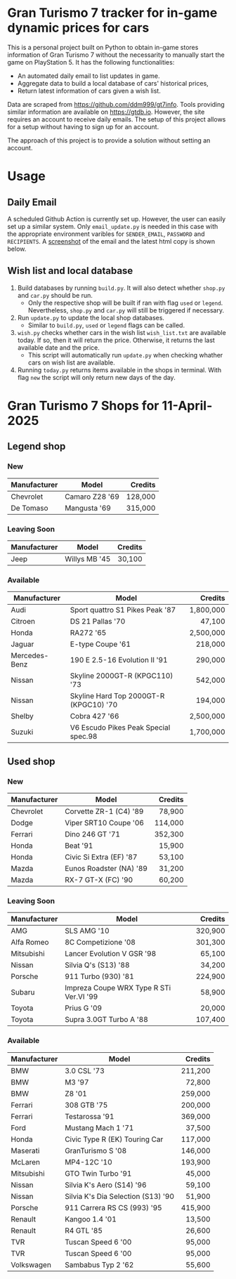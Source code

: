 # Gran Turismo 7 tracker for in-game dynamic prices for cars

This is a personal project built on Python to obtain in-game stores information of Gran Turismo 7 without the necessarity to manually start the game on PlayStation 5. It has the following functionalities:

- An automated daily email to list updates in game.
- Aggregate data to build a local database of cars' historical prices,
- Return latest information of cars given a wish list.

Data are scraped from https://github.com/ddm999/gt7info. Tools providing similar information are available on https://gtdb.io. However, the site requires an account to receive daily emails. The setup of this project allows for a setup without having to sign up for an account.

The approach of this project is to provide a solution without setting an account.

# Usage

## Daily Email

A scheduled Github Action is currently set up. However, the user can easily set up a similar system. Only `email_update.py` is needed in this case with the appropriate environment varibles for `SENDER_EMAIL`, `PASSWORD` and `RECIPIENTS`. A [screenshot](https://raw.githubusercontent.com/marcohoucheng/Gran-Turismo-7-Price-Tracker/main/data/email_screenshot.png) of the email and the latest html copy is shown below.

## Wish list and local database

1. Build databases by running `build.py`. It will also detect whether `shop.py` and `car.py` should be run.
    - Only the respective shop will be built if ran with flag `used` or `legend`. Nevertheless, `shop.py` and `car.py` will still be triggered if necessary.
2. Run `update.py` to update the local shop databases.
    - Similar to `build.py`, `used` or `legend` flags can be called.
3. `wish.py` checks whether cars in the wish list `wish_list.txt` are available today. If so, then it will return the price. Otherwise, it returns the last available date and the price.
    - This script will automatically run `update.py` when checking whather cars on wish list are available.
4. Running `today.py` returns items available in the shops in terminal. With flag `new` the script will only return new days of the day.


# Gran Turismo 7 Shops for 11-April-2025



## Legend shop

### New
 | Manufacturer | Model | Credits |
 | --- | --- | --: |
|Chevrolet|Camaro Z28 '69|128,000|
|De Tomaso|Mangusta '69|315,000|

### Leaving Soon
 | Manufacturer | Model | Credits |
 | --- | --- | --: |
|Jeep|Willys MB '45|30,100|

### Available
 | Manufacturer | Model | Credits |
 | --- | --- | --: |
|Audi|Sport quattro S1 Pikes Peak '87|1,800,000|
|Citroen|DS 21 Pallas '70|47,100|
|Honda|RA272 '65|2,500,000|
|Jaguar|E-type Coupe '61|218,000|
|Mercedes-Benz|190 E 2.5-16 Evolution II '91|290,000|
|Nissan|Skyline 2000GT-R (KPGC110) '73|542,000|
|Nissan|Skyline Hard Top 2000GT-R (KPGC10) '70|194,000|
|Shelby|Cobra 427 '66|2,500,000|
|Suzuki|V6 Escudo Pikes Peak Special spec.98|1,700,000|


## Used shop

### New
 | Manufacturer | Model | Credits |
 | --- | --- | --: |
|Chevrolet|Corvette ZR-1 (C4) '89|78,900|
|Dodge|Viper SRT10 Coupe '06|114,000|
|Ferrari|Dino 246 GT '71|352,300|
|Honda|Beat '91|15,900|
|Honda|Civic Si Extra (EF) '87|53,100|
|Mazda|Eunos Roadster (NA) '89|31,200|
|Mazda|RX-7 GT-X (FC) '90|60,200|

### Leaving Soon
 | Manufacturer | Model | Credits |
 | --- | --- | --: |
|AMG|SLS AMG '10|320,900|
|Alfa Romeo|8C Competizione '08|301,300|
|Mitsubishi|Lancer Evolution V GSR '98|65,100|
|Nissan|Silvia Q's (S13) '88|34,200|
|Porsche|911 Turbo (930) '81|224,900|
|Subaru|Impreza Coupe WRX Type R STi Ver.VI '99|58,900|
|Toyota|Prius G '09|20,000|
|Toyota|Supra 3.0GT Turbo A '88|107,400|

### Available
 | Manufacturer | Model | Credits |
 | --- | --- | --: |
|BMW|3.0 CSL '73|211,200|
|BMW|M3 '97|72,800|
|BMW|Z8 '01|259,000|
|Ferrari|308 GTB '75|200,000|
|Ferrari|Testarossa '91|369,000|
|Ford|Mustang Mach 1 '71|37,500|
|Honda|Civic Type R (EK) Touring Car|117,000|
|Maserati|GranTurismo S '08|146,000|
|McLaren|MP4-12C '10|193,900|
|Mitsubishi|GTO Twin Turbo '91|45,000|
|Nissan|Silvia K's Aero (S14) '96|59,100|
|Nissan|Silvia K's Dia Selection (S13) '90|51,900|
|Porsche|911 Carrera RS CS (993) '95|415,900|
|Renault|Kangoo 1.4 '01|13,500|
|Renault|R4 GTL '85|26,600|
|TVR|Tuscan Speed 6 '00|95,000|
|TVR|Tuscan Speed 6 '00|95,000|
|Volkswagen|Sambabus Typ 2 '62|55,600|

